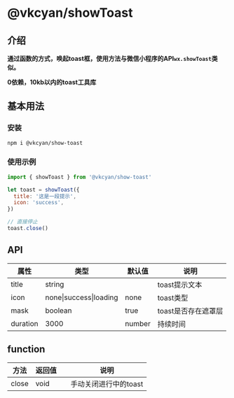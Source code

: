 # @vkcyan/showToast

## 介绍

**通过函数的方式，唤起toast框，使用方法与微信小程序的API`wx.showToast`类似。**

**0依赖，10kb以内的toast工具库**



## 基本用法

### 安装

```bash
npm i @vkcyan/show-toast
```

### 使用示例

```js
import { showToast } from '@vkcyan/show-toast'

let toast = showToast({
  title: '这是一段提示',
  icon: 'success',
})

// 直接停止
toast.close()
```

## API

| 属性     | 类型                   | 默认值 | 说明                |
| -------- | ---------------------- | ------ | ------------------- |
| title    | string                 |        | toast提示文本       |
| icon     | none\|success\|loading | none   | toast类型           |
| mask     | boolean                | true   | toast是否存在遮罩层 |
| duration | 3000                   | number | 持续时间            |



## function

| 方法  | 返回值 |      | 说明                  |
| ----- | ------ | ---- | --------------------- |
| close | void   |      | 手动关闭进行中的toast |

